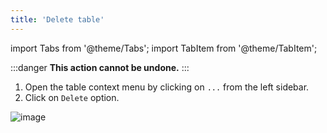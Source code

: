 ```yaml
---
title: 'Delete table'
---
```

import Tabs from '@theme/Tabs';
import TabItem from '@theme/TabItem';

:::danger
**This action cannot be undone.**
:::

1. Open the table context menu by clicking on `...` from the left sidebar.
2. Click on `Delete` option.

![image](/img/v2/table-context-menu.png)

